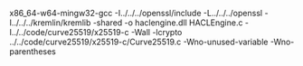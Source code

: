 x86_64-w64-mingw32-gcc -I../../../openssl/include -L../../../openssl   -I../../../kremlin/kremlib -shared -o haclengine.dll HACLEngine.c -I../../code/curve25519/x25519-c -Wall -lcrypto ../../code/curve25519/x25519-c/Curve25519.c -Wno-unused-variable -Wno-parentheses
